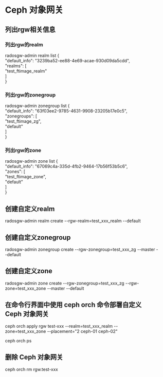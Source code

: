 # Ceph 对象网关
## 列出rgw相关信息
### 列出rgw的realm<br>
radosgw-admin realm list 
{<br>
    "default_info": "3239ba52-ee88-4e69-acae-930d09da5cdd",<br>
    "realms": [<br>
        "test_ftimage_realm"<br>
    ]<br>
}<br>
### 列出rgw的zonegroup<br>
radosgw-admin zonegroup list 
{<br>
    "default_info": "63f03ee2-9785-4631-9908-23205b17e0c5",<br>
    "zonegroups": [<br>
        "test_ftimage_zg",<br>
        "default"<br>
    ]<br>
}<br>

### 列出rgw的zone<br>
radosgw-admin zone list 
{<br>
    "default_info": "67069c4a-335d-4fb2-9464-17b56f53b5c6",<br>
    "zones": [<br>
        "test_ftimage_zone",<br>
        "default"<br>
    ]<br>
}<br>

## 创建自定义realm
radosgw-admin realm create --rgw-realm=test_xxx_realm --default<br>
## 创建自定义zonegroup
radosgw-admin zonegroup create --rgw-zonegroup=test_xxx_zg --master --default<br>
## 创建自定义zone
radosgw-admin zone create --rgw-zonegroup=test_xxx_zg --rgw-zone=test_xxx_zone --master --default<br>
## 在命令行界面中使用 ceph orch 命令部署自定义 Ceph 对象网关
ceph orch apply rgw test-xxx --realm=test_xxx_realm --zone=test_xxx_zone --placement="2 ceph-01 ceph-02"<br>

ceph orch ps<br>
## 删除 Ceph 对象网关
ceph orch rm rgw.test-xxx<br>

